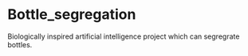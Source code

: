 # Bottle_segregation
Biologically inspired artificial intelligence project which can segregrate bottles.
